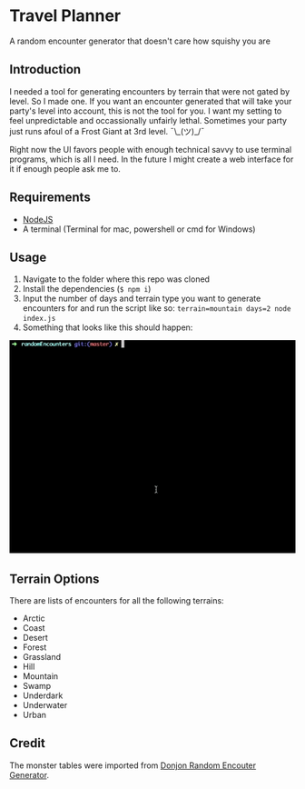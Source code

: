 # Travel Planner

A random encounter generator that doesn't care how squishy you are

## Introduction

I needed a tool for generating encounters by terrain that were not gated by level. So I made one. If you want an encounter generated that will take your party's level into account, this is not the tool for you. I want my setting to feel unpredictable and occassionally unfairly lethal. Sometimes your party just runs afoul of a Frost Giant at 3rd level. ¯\\\_(ツ)\_/¯

Right now the UI favors people with enough technical savvy to use terminal programs, which is all I need. In the future I might create a web interface for it if enough people ask me to.

## Requirements

- [NodeJS](http://nodejs.org)
- A terminal (Terminal for mac, powershell or cmd for Windows)

## Usage

1. Navigate to the folder where this repo was cloned
1. Install the dependencies (`$ npm i`)
1. Input the number of days and terrain type you want to generate encounters for and run the script like so: `terrain=mountain days=2 node index.js`
1. Something that looks like this should happen:

![example.gif](example.gif)

## Terrain Options

There are lists of encounters for all the following terrains:

- Arctic
- Coast
- Desert
- Forest
- Grassland
- Hill
- Mountain
- Swamp
- Underdark
- Underwater
- Urban

## Credit

The monster tables were imported from [Donjon Random Encouter Generator](https://donjon.bin.sh/d20/encounter/).
